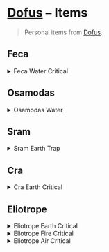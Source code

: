 # [Dofus] – Items

> Personal items from [Dofus].

[Dofus]: https://dofus.com

<!----------------------------------------------------------------------------->

## Feca

<!----------------------------------------------------------------------------->

<details>

<summary>Feca Water Critical</summary>

![](equipment/hat/kideebonnet-ranged-damage.webp)
![](equipment/cloak/queen-of-fate-cape-ranged-damage.webp)
![](equipment/amulet/spookkoth-amulet-critical.webp)
![](equipment/ring/spilling-ryng-ap.webp)
![](equipment/ring/misery-greed-mp.webp)
![](equipment/belt/sneerena-loincloth-ranged-damage.webp)
![](equipment/boots/queen-of-fate-boots-ranged-damage.webp)
![](weapons/wand/ethical-wand.webp)
![](equipment/shield/four-leaf-range.webp)
![](pets/pet/snailmate.webp)
![](equipment/dofus/vulbis-dofus.webp)
![](equipment/dofus/ochre-dofus.webp)
![](equipment/dofus/turquoise-dofus.webp)
![](equipment/dofus/abyssal-dofus.webp)
![](equipment/dofus/crimson-dofus.webp)
![](equipment/dofus/ice-dofus.webp)

</details>

<!----------------------------------------------------------------------------->

## Osamodas

<!----------------------------------------------------------------------------->

<details>

<summary>Osamodas Water</summary>

![](equipment/hat/ilyzaelle-helmet-spell-damage.webp)
![](equipment/cloak/sinistrofu-cloak-spell-damage.webp)
![](equipment/amulet/sinistrofu-amulet-spell-damage.webp)
![](equipment/ring/rhineetle-ring-ap.webp)
![](equipment/ring/bearbaric-wedding-ring-mp-air-resistance.webp)
![](equipment/belt/servitude-embrace-spell-damage.webp)
![](equipment/boots/sinistrofu-boots-spell-damage.webp)
![](weapons/bow/jobimcarl-bow-ranged-damage.webp)
![](equipment/shield/ilyzaelle-shield-spell-damage.webp)
![](pets/pet/kanigloopy.webp)
![](equipment/dofus/ochre-dofus.webp)
![](equipment/dofus/abyssal-dofus.webp)
![](equipment/dofus/ice-dofus.webp)
![](equipment/dofus/emerald-dofus.webp)
![](equipment/trophy/major-tease.webp)
![](equipment/trophy/major-water-wrecker.webp)

</details>

<!----------------------------------------------------------------------------->

## Sram

<!----------------------------------------------------------------------------->

<details>

<summary>Sram Earth Trap</summary>

![](equipment/hat/king-playa-crown.webp)
![](equipment/cloak/jahash-jurgen-cloak-ranged-damage.webp)
![](equipment/amulet/rhineetle-amulet.webp)
![](equipment/ring/king-playa-signet-ring-mp.webp)
![](equipment/ring/bearbaric-band-ap.webp)
![](equipment/belt/rhineetle-belt.webp)
![](equipment/boots/king-playa-boots.webp)
![](weapons/bow/catseye-bow-neutral-damage.webp)
![](equipment/shield/stalak-shield-range.webp)
![](pets/petsmount/skrot.webp)
![](equipment/prysmaradite/shiny-pryssure.webp)
![](equipment/dofus/vulbis-dofus.webp)
![](equipment/dofus/ochre-dofus.webp)
![](equipment/dofus/abyssal-dofus.webp)
![](equipment/dofus/cloudy-dofus.webp)
![](equipment/dofus/ice-dofus.webp)

</details>

<!----------------------------------------------------------------------------->

## Cra

<!----------------------------------------------------------------------------->

<details>

<summary>Cra Earth Critical</summary>

![](equipment/hat/count-harebourg-ranged-damage.webp)
![](equipment/cloak/jahash-jurgen-cloak-ranged-damage.webp)
![](equipment/amulet/amulet-bleeding-heart-ranged-damage.webp)
![](equipment/ring/count-harebourg-ring-ap.webp)
![](equipment/ring/broucey-ring-mp.webp)
![](equipment/belt/broucey-belt-ranged-damage.webp)
![](equipment/boots/broucey-boots-ranged-damage.webp)
![](weapons/bow/catseye-bow-ranged-damage-hunting-weapon.webp)
![](equipment/shield/four-leaf-range.webp)
![](pets/pet/snailmate.webp)
![](equipment/dofus/vulbis-dofus.webp)
![](equipment/dofus/ochre-dofus.webp)
![](equipment/dofus/turquoise-dofus.webp)
![](equipment/dofus/cloudy-dofus.webp)
![](equipment/dofus/crimson-dofus.webp)
![](equipment/trophy/major-goliath.webp)

</details>

<!----------------------------------------------------------------------------->

## Eliotrope

<!----------------------------------------------------------------------------->

<details>

<summary>Eliotrope Earth Critical</summary>

![](equipment/hat/turtelonia-horn-ranged-damage.webp)
![](equipment/cloak/cape-bleeding-heart-ranged-damage.webp)
![](equipment/amulet/amulet-bleeding-heart-ranged-damage.webp)
![](equipment/ring/corruption-ring-ap.webp)
![](equipment/ring/corruption-engagement-ring-mp-earth-resistance.webp)
![](equipment/belt/corruption-brambelt-ranged-damage.webp)
![](equipment/boots/boots-bleeding-heart-ranged-damage.webp)
![](weapons/wand/turtelonia-wand-ranged-damage.webp)
![](equipment/shield/four-leaf-spell-damage.webp)
![](pets/petsmount/skrot.webp)
![](equipment/prysmaradite/disaprys.webp)
![](equipment/dofus/vulbis-dofus.webp)
![](equipment/dofus/ochre-dofus.webp)
![](equipment/dofus/turquoise-dofus.webp)
![](equipment/dofus/abyssal-dofus.webp)
![](equipment/dofus/crimson-dofus.webp)

</details>

<!----------------------------------------------------------------------------->

<details>

<summary>Eliotrope Fire Critical</summary>

![](equipment/hat/nomarow-helmet-ranged-damage.webp)
![](equipment/cloak/jahash-jurgen-cloak-ranged-damage.webp)
![](equipment/amulet/age-old-amulet-critical.webp)
![](equipment/ring/nomarow-ring-mp.webp)
![](equipment/ring/war-gauntlet-ap.webp)
![](equipment/belt/age-old-belt-ranged-damage.webp)
![](equipment/boots/nomarow-getas-ranged-damage.webp)
![](weapons/wand/etymolowand-ranged-damage.webp)
![](equipment/shield/four-leaf-spell-damage.webp)
![](pets/petsmount/skrot.webp)
![](equipment/prysmaradite/disaprys.webp)
![](equipment/dofus/vulbis-dofus.webp)
![](equipment/dofus/ochre-dofus.webp)
![](equipment/dofus/turquoise-dofus.webp)
![](equipment/dofus/abyssal-dofus.webp)
![](equipment/dofus/crimson-dofus.webp)

</details>

<!----------------------------------------------------------------------------->

<details>

<summary>Eliotrope Air Critical</summary>

![](equipment/hat/nomarow-helmet-ranged-damage.webp)
![](equipment/backpack/turtelonia-carapace-ranged-damage.webp)
![](equipment/amulet/treadfast-amulet-ranged-damage.webp)
![](equipment/ring/nomarow-ring-mp.webp)
![](equipment/ring/allister-ring-ap.webp)
![](equipment/belt/treadfast-belt-ranged-damage.webp)
![](equipment/boots/nomarow-getas-ranged-damage.webp)
![](weapons/wand/turtelonia-wand-ranged-damage.webp)
![](equipment/shield/four-leaf-spell-damage.webp)
![](pets/petsmount/skrot.webp)
![](equipment/prysmaradite/disaprys.webp)
![](equipment/dofus/vulbis-dofus.webp)
![](equipment/dofus/ochre-dofus.webp)
![](equipment/dofus/turquoise-dofus.webp)
![](equipment/dofus/abyssal-dofus.webp)
![](equipment/dofus/crimson-dofus.webp)

</details>

<!----------------------------------------------------------------------------->
